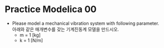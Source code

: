 # Practice Modelica 00

* Please model a mechanical vibration system with following parameter.<br>아래와 같은 매개변수를 갖는 기계진동계 모델을 만드시오.
    * m = 1 [kg]
    * k = 1 [N/m]
